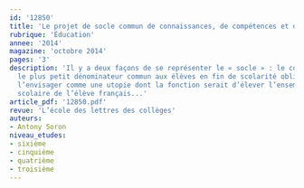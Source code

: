 ```yaml
---
id: '12850'
title: 'Le projet de socle commun de connaissances, de compétences et de culture'
rubrique: 'Éducation'
annee: '2014'
magazine: 'octobre 2014'
pages: '3'
description: 'Il y a deux façons de se représenter le « socle » : le considérer comme
  le plus petit dénominateur commun aux élèves en fin de scolarité obligatoire ou
  l’envisager comme une utopie dont la fonction serait d’élever l’ensemble du parcours
  scolaire de l’élève français...'
article_pdf: '12850.pdf'
revue: 'L’école des lettres des collèges'
auteurs:
- Antony Soron
niveau_etudes:
- sixième
- cinquième
- quatrième
- troisième
---
```

